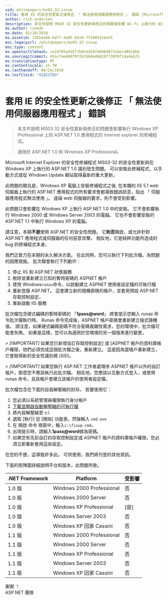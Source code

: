 ```yaml
---
uid: whitepapers/ms03-32-issue
title: 套用 IE 的安全性更新之後修正 「 無法使用伺服器應用程式 」 錯誤 |Microsoft Docs
author: rick-anderson
description: 本文件說明 MS03 32 安全性更新與修正的問題會影響 Wi-fi 上執行的 ASP.NET 1.0 應用程式的 Internet explorer 的修補程式...
ms.author: riande
ms.date: 02/10/2010
ms.assetid: 1365eebb-bdf7-4a05-8d18-7f200531be55
msc.legacyurl: /whitepapers/ms03-32-issue
msc.type: content
ms.openlocfilehash: ce2d705a93577b0c6d28f86069873c6ecd891db6
ms.sourcegitcommit: 45ac74e400f9f2b7dbded66297730f6f14a4eb25
ms.translationtype: MT
ms.contentlocale: zh-TW
ms.lasthandoff: 08/16/2018
ms.locfileid: "41823703"
---
```

<a name="fix-for-server-application-unavailable-error-after-applying-security-update-for-ie"></a>套用 IE 的安全性更新之後修正 「 無法使用伺服器應用程式 」 錯誤
====================
> 本文件說明 MS03 32 安全性更新與修正的問題會影響執行 Windows XP Professional 上的 ASP.NET 1.0 應用程式的 Internet explorer 的修補程式。
> 
> 適用於 ASP.NET 1.0 和 Windows XP Professional。


Microsoft Internet Explorer 的安全性修補程式 MS03-32 的安全性更新與在 Windows XP 上執行的 ASP.NET 1.0 識別發生問題。 可以安裝此修補程式，以手動方式或從 Windows Update 網站取得最新的重大更新。

此問題的徵兆是，Windows XP 電腦上安裝修補程式之後, 在本機的 IIS 5.1 web 伺服器上執行的 ASP.NET 應用程式的所有要求會都導致錯誤訊息，指出 「 伺服器應用程式無法使用 」。 遠端 web 伺服器的要求，則不會受到影響。

此問題只會影響在 Windows XP 上執行 ASP.NET 1.0 中的安裝。 它不會影響執行 Windows 2000 或 Windows Server 2003 的電腦。 它也不會影響安裝的 ASP.NET 1.1 中執行 Windows XP 的電腦。

請注意，本期**不是**使用 ASP.NET 的安全性問題。 它**則否**開啟，或允許針對 ASP.NET 應用程式或伺服器的任何惡意攻擊。 相反地，它是純粹功能所造成的 bug 的修補程式本身。

我們正致力在本期的永久解決方案。 在此同時，您可以執行下列批次檔，為問題的因應措施。 批次檔會執行下列動作：

1. 停止 IIS 和 ASP.NET 狀態服務
2. 刪除並重新建立已知的暫時密碼的 ASPNET 帳戶
3. 使用 Windows`runas`命令，以啟動建立 ASPNET 使用者設定檔的可執行檔
4. 重新登錄 ASP.NET。 這會建立新的隨機密碼的帳戶，並套用預設 ASP.NET 存取控制設定，
5. 重新啟動 IIS 服務

批次檔包含硬式編碼的暫時密碼的 「<strong>1pass@word</strong>」 將會提示您輸入 runas 命令批次檔執行時。 Runas 命令完成後，ASPNET 帳戶密碼會重新建立強式隨機值。 請注意，如果硬式編碼密碼不符合密碼複雜性需求，您的環境中，批次檔可能會失敗。 如果是這樣，您可以為適用於您環境的另一個值來進行變更。

*> [!IMPORTANT]* 如果您已新增自訂存取控制設定] 或 [ASPNET 帳戶的資料庫帳戶權限，他們必須完成這個批次檔之後，重新建立。 這是因為當帳戶重新建立，它會取得新的安全性識別碼 (SID)。

*> [!IMPORTANT]* 如果您執行 ASP.NET 工作者處理序 ASPNET 帳戶以外的自訂帳戶，那麼您不應該執行此批次檔。 相反地，您應該以互動方式登入，或使用 runas 命令，且該帳戶會建立該帳戶的使用者設定檔。

批次檔包含在下面的自我解壓縮的封存。 若要使用它：

1. 您必須以系統管理員權限執行身分帳戶
2. [下載並開啟自動解壓縮的可執行檔](ms03-32-issue/_static/fixup1.exe)
3. 將內容解壓縮至 c:\
4. 選取 [執行] 從 [開始] 功能表，然後輸入 `cmd.exe`
5. 在 開啟 命令 視窗中，輸入`c:\fixup.cmd`。
6. 出現提示時，請輸入<strong>1pass@word</strong>做為密碼。
7. 如果您有先前自訂的存取控制設定或 ASPNET 帳戶的資料庫帳戶權限，您必須立即重新套用這些設定。

在您的不便，這導致許多此。 可供使用，我們將刊登的其他資訊。

下面的矩陣圖詳細說明平台和版本，此問題所致。

| .NET Framework | Platform | 受影響 |
| --- | --- | --- |
| 1.0 版 | Windows 2000 Professional | 否 |
| 1.0 版 | Windows 2000 Server | 否 |
| 1.0 版 | Windows XP Professional | [是] |
| 1.0 版 | Windows Server 2003 | 否 |
| 1.0 版 | Windows XP 回家 Cassini | 否 |
| 1.1 版 | Windows 2000 Professional | 否 |
| 1.1 版 | Windows 2000 Server | 否 |
| 1.1 版 | Windows XP Professional | 否 |
| 1.1 版 | Windows Server 2003 | 否 |
| 1.1 版 | Windows XP 回家 Cassini | 否 |

謝謝 ！   
 ASP.NET 團隊
